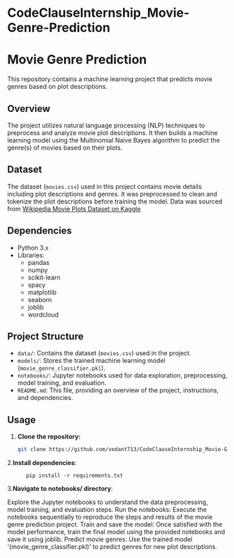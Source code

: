 # CodeClauseInternship_Movie-Genre-Prediction

# Movie Genre Prediction

This repository contains a machine learning project that predicts movie genres based on plot descriptions.

## Overview

The project utilizes natural language processing (NLP) techniques to preprocess and analyze movie plot descriptions. It then builds a machine learning model using the Multinomial Naive Bayes algorithm to predict the genre(s) of movies based on their plots.

## Dataset

The dataset (`movies.csv`) used in this project contains movie details including plot descriptions and genres. It was preprocessed to clean and tokenize the plot descriptions before training the model.
Data was sourced from [Wikipedia Movie Plots Dataset on Kaggle](https://www.kaggle.com/datasets/jrobischon/wikipedia-movie-plots)


## Dependencies

- Python 3.x
- Libraries:
  - pandas
  - numpy
  - scikit-learn
  - spacy
  - matplotlib
  - seaborn
  - joblib
  - wordcloud

## Project Structure

- `data/`: Contains the dataset (`movies.csv`) used in the project.
- `models/`: Stores the trained machine learning model (`movie_genre_classifier.pkl`).
- `notebooks/`: Jupyter notebooks used for data exploration, preprocessing, model training, and evaluation.
- `README.md`: This file, providing an overview of the project, instructions, and dependencies.

## Usage
1. **Clone the repository:**
    ```bash
    git clone https://github.com/vedant713/CodeClauseInternship_Movie-Genre-Prediction.git
    
    
  2.**Install dependencies**:     
  
      
          pip install -r requirements.txt
  
      
  3.**Navigate to notebooks/ directory**:
  
  Explore the Jupyter notebooks to understand the data preprocessing, model training, and evaluation steps.
  Run the notebooks:
  Execute the notebooks sequentially to reproduce the steps and results of the movie genre prediction project.
  Train and save the model:
  Once satisfied with the model performance, train the final model using the provided notebooks and save it using joblib.
  Predict movie genres:
  Use the trained model '(movie_genre_classifier.pkl)' to predict genres for new plot descriptions.
 
